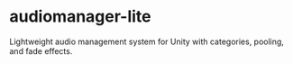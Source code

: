 # audiomanager-lite
Lightweight audio management system for Unity with categories, pooling, and fade effects.
